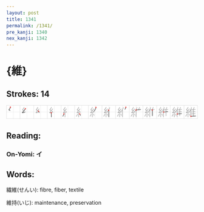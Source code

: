 ```yaml
---
layout: post
title: 1341
permalink: /1341/
pre_kanji: 1340
nex_kanji: 1342
---
```


# {維}

## Strokes: 14

<div class="stroke"><img src="../images/E7B6AD.png" /></div>

## Reading:

### On-Yomi: イ

## Words:

繊維(せんい): fibre, fiber, textile

維持(いじ): maintenance, preservation
